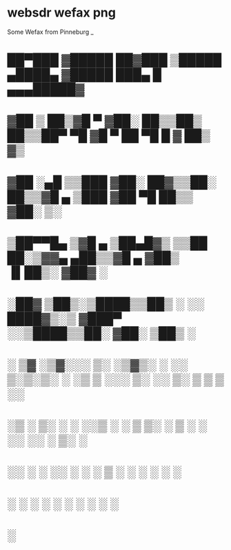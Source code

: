 # websdr wefax png
 Some Wefax from Pinneburg                                                     _   
#   ██▀███  ▓█████  ██▓███   ▒█████   ▄████▄  ▓█████  ███▄    █ ▄▄▄█████▓
#  ▓██ ▒ ██▒▓█   ▀ ▓██░  ██▒▒██▒  ██▒▒██▀ ▀█  ▓█   ▀  ██ ▀█   █ ▓  ██▒ ▓▒
#  ▓██ ░▄█ ▒▒███   ▓██░ ██▓▒▒██░  ██▒▒▓█    ▄ ▒███   ▓██  ▀█ ██▒▒ ▓██░ ▒░
#  ▒██▀▀█▄  ▒▓█  ▄ ▒██▄█▓▒ ▒▒██   ██░▒▓▓▄ ▄██▒▒▓█  ▄ ▓██▒  ▐▌██▒░ ▓██▓ ░ 
#  ░██▓ ▒██▒░▒████▒▒██▒ ░  ░░ ████▓▒░▒ ▓███▀ ░░▒████▒▒██░   ▓██░  ▒██▒ ░ 
#  ░ ▒▓ ░▒▓░░░ ▒░ ░▒▓▒░ ░  ░░ ▒░▒░▒░ ░ ░▒ ▒  ░░░ ▒░ ░░ ▒░   ▒ ▒   ▒ ░░   
#    ░▒ ░ ▒░ ░ ░  ░░▒ ░       ░ ▒ ▒░   ░  ▒    ░ ░  ░░ ░░   ░ ▒░    ░    
#    ░░   ░    ░   ░░       ░ ░ ░ ▒  ░           ░      ░   ░ ░   ░      
#     ░        ░  ░             ░ ░  ░ ░         ░  ░         ░          
#                                    ░                                   

